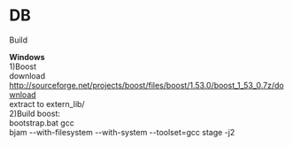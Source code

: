DB
==
Build<br>

<b>Windows</b><br>
1)Boost<br>
download http://sourceforge.net/projects/boost/files/boost/1.53.0/boost_1_53_0.7z/download <br>
extract to extern_lib/<br>
2)Build boost:<br>
bootstrap.bat gcc<br>
bjam --with-filesystem --with-system --toolset=gcc stage -j2 
